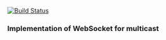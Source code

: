 [![Build Status](https://travis-ci.org/jimmyliao/ws_multicast.svg?branch=develop)](https://travis-ci.org/jimmyliao/ws_multicast)

### Implementation of WebSocket for multicast

